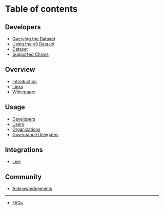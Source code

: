 # Table of contents

## Developers

* [Querying the Dataset](README.md)
* [Using the v3 Dataset](v3-dataset.md)
* [Dataset](<README (1).md>)
* [Supported Chains](developers/supported-chains.md)

## Overview

* [Introduction](<README (1) (1).md>)
* [Links](overview/links.md)
* [Whitepaper](overview/whitepaper.md)

## Usage

* [Developers](usage/developers.md)
* [Users](usage/users.md)
* [Organizations](usage/organizations.md)
* [Governance Delegates](usage/governance-delegates.md)

## Integrations

* [Live](integrations/live.md)

## Community

* [Acknowledgements](community/acknowledgements.md)

***

* [FAQs](faqs.md)

